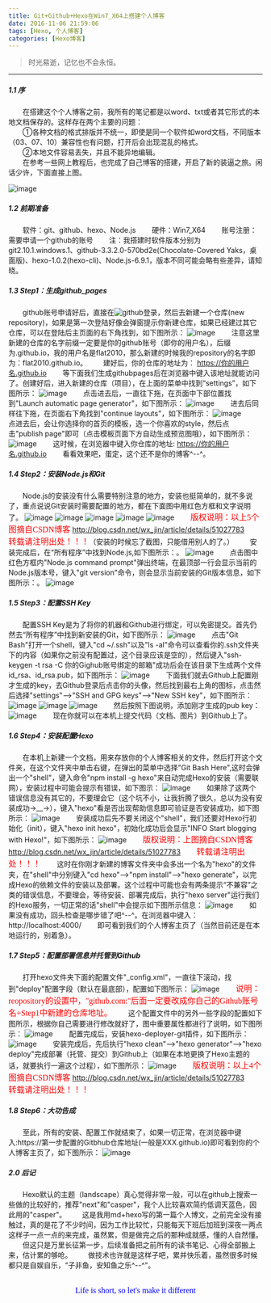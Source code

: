 ```yaml
---
title: Git+Github+Hexo在Win7_X64上搭建个人博客
date: 2016-11-06 21:59:06
tags: [Hexo, 个人博客]
categories: [Hexo博客]
---
```

> 时光易逝，记忆也不会永恒。

***


##### 1.1 序
&emsp;&emsp;在搭建这个个人博客之前，我所有的笔记都是以word、txt或者其它形式的本地文档保存的。这样存在两个主要的问题：  
	　　①各种文档的格式排版并不统一，即使是同一个软件如word文档，不同版本（03、07、10）兼容性也有问题，打开后会出现混乱的格式。  
	　　②本地文件容易丢失，并且不能异地编辑。  
&emsp;&emsp;在参考一些网上教程后，也完成了自己博客的搭建，开启了新的装逼之旅。闲话少许，下面直接上图。
	  
![image](git-github-hexo在Win7-X64上搭建个人博客/个人博客github主页.PNG)
<!-- more -->

##### 1.2 前期准备
&emsp;&emsp;软件：git、github、hexo、Node.js
&emsp;&emsp;硬件：Win7_X64
&emsp;&emsp;账号注册：需要申请一个github的账号
&emsp;&emsp;注：我搭建时软件版本分别为git2.10.1.windows.1、github-3.3.2.0-570bd2e(Chocolate-Covered Yaks，桌面版)、hexo-1.0.2(hexo-cli)、Node.js-6.9.1，版本不同可能会略有些差异，请知晓。
	
##### 1.3 Step1：生成github_pages
&emsp;&emsp;github账号申请好后，直接在![github](https://github.com)登录，然后去新建一个仓库(new repository)，如果是第一次登陆好像会弹窗提示你新建仓库，如果已经建过其它仓库，可以在登陆后主页面的右下角找到，如下图所示：
![image](git-github-hexo在Win7-X64上搭建个人博客/github_create_new_repository.PNG)
    　　注意这里新建的仓库的名字前缀一定要是你的github账号（即你的用户名），后缀为.github.io，我的用户名是flat2010，那么新建的时候我的repository的名字即为：flat2010.github.io。
    　　建好后，你的仓库的地址为：
https://你的用户名.github.io
    　　等下面我们生成githubpages后在浏览器中键入该地址就能访问了。创建好后，进入新建的仓库（项目），在上面的菜单中找到“settings”，如下图所示：
![image](git-github-hexo在Win7-X64上搭建个人博客/github_repository_settings.PNG)
    　　点击进去后，一直往下拖，在页面中下部位置找到"Launch automatic page generator"，如下图所示：
![image](git-github-hexo在Win7-X64上搭建个人博客/github_page_generator.PNG)
    　　进去后同样往下拖，在页面右下角找到"continue layouts"，如下图所示：
![image](git-github-hexo在Win7-X64上搭建个人博客/github_continue_layouts.PNG)
    　　点进去后，会让你选择你的首页的模板，选一个你喜欢的style，然后点击"publish page"即可（点击模板页面下方自动生成预览图哦），如下图所示：
![image](git-github-hexo在Win7-X64上搭建个人博客/github_publish_page.PNG)
    　　这时候，在浏览器中键入你仓库的地址:
https://你的用户名.github.io
    　　看看效果吧，蛋定，这个还不是你的博客^--^。
	
##### 1.4 Step2：安装Node.js和Git
&emsp;&emsp;Node.js的安装没有什么需要特别注意的地方，安装也挺简单的，就不多说了，重点说说Git安装时需要配置的地方，都在下面图中用红色方框和文字说明了。
![image](git-github-hexo在Win7-X64上搭建个人博客/git_setup1.PNG)
![image](git-github-hexo在Win7-X64上搭建个人博客/git_setup2.PNG)
![image](git-github-hexo在Win7-X64上搭建个人博客/git_setup3.PNG)
![image](git-github-hexo在Win7-X64上搭建个人博客/git_setup4.PNG)
![image](git-github-hexo在Win7-X64上搭建个人博客/git_setup5.PNG)
    　　<font color=#FF0000 face="微软雅黑" size=3>版权说明：以上5个图摘自CSDN博客</font>
http://blog.csdn.net/wx_jin/article/details/51027783
    　　<font color=#FF0000 face="微软雅黑" size=3>转载请注明出处！！！</font>（安装的时候忘了截图，只能借用别人的了。）
    　　安装完成后，在“所有程序”中找到Node.js,如下图所示：。
![image](git-github-hexo在Win7-X64上搭建个人博客/program_node.js.png)
    　　点击图中红色方框内"Node.js command prompt"弹出终端，在最顶部一行会显示当前的Node.js版本号，键入"git version"命令，则会显示当前安装的Git版本信息，如下图所示：。
![image](git-github-hexo在Win7-X64上搭建个人博客/nodejs&&git_version.PNG)


##### 1.5 Step3：配置SSH Key
&emsp;&emsp;配置SSH Key是为了将你的机器和Github进行绑定，可以免密提交。首先仍然去“所有程序”中找到新安装的Git，如下图所示：
![image](git-github-hexo在Win7-X64上搭建个人博客/program_gitbash.png)
    　　点击"Git Bash"打开一个shell，键入"cd ~/.ssh"以及"ls -al"命令可以查看你的.ssh文件夹下的内容（如果你之前没有配置过，这个目录应该是空的），然后键入"ssh-keygen -t rsa -C 你的Gighub账号绑定的邮箱"成功后会在该目录下生成两个文件id_rsa、id_rsa.pub，如下图所示：
![image](git-github-hexo在Win7-X64上搭建个人博客/generate_sshkey.png)
    　　下面我们就去Github上配置刚才生成的key，去Github登录后点击你的头像，然后找到最右上角的图标，点击然后选择"settings"-->"SSH and GPG keys"-->"New SSH key"，如下图所示：
![image](git-github-hexo在Win7-X64上搭建个人博客/config_github_sshkey1.png)
![image](git-github-hexo在Win7-X64上搭建个人博客/config_github_sshkey2.png)
![image](git-github-hexo在Win7-X64上搭建个人博客/config_github_sshkey3.png)
    　　然后按照下图说明，添加刚才生成的pub key：
![image](git-github-hexo在Win7-X64上搭建个人博客/config_github_sshkey4.png)
    　　现在你就可以在本机上提交代码（文档、图片）到Github上了。


##### 1.6 Step4：安装配置Hexo
&emsp;&emsp;在本机上新建一个文档，用来存放你的个人博客相关的文件，然后打开这个文件夹，在这个文件夹中单击右键，在弹出的菜单中选择"Git Bash Here",这时会弹出一个"shell"，键入命令"npm install -g hexo"来自动完成Hexo的安装（需要联网），安装过程中可能会提示有错误，如下图示：
![image](git-github-hexo在Win7-X64上搭建个人博客/hexo_install_error.png)
    　　如果除了这两个错误信息没有其它的，不要理会它（这个坑不小，让我折腾了很久，总以为没有安装成功->__->），键入"hexo"看是否出现帮助信息即可验证是否安装成功，如下图所示：
![image](git-github-hexo在Win7-X64上搭建个人博客/hexo_installed.png)
    　　安装成功后先不要关闭这个"shell"，我们还要对Hexo行初始化（init），键入"hexo init hexo"，初始化成功后会显示"INFO Start blogging with Hexo!"，如下图所示：
![image](git-github-hexo在Win7-X64上搭建个人博客/hexo_init.PNG)
    　　<font color=#FF0000 face="微软雅黑" size=3>版权说明：上图摘自CSDN博客</font>
http://blog.csdn.net/wx_jin/article/details/51027783
    　　<font color=#FF0000 face="微软雅黑" size=3>转载请注明出处！！！</font>
    　　这时在你刚才新建的博客文件夹中会多出一个名为"hexo"的文件夹，在"shell"中分别键入"cd hexo"-->"npm install"-->"hexo generate"，以完成Hexo的依赖文件的安装以及部署。这个过程中可能也会有两条提示“不兼容”之类的错误信息，不要理会，等待安装、部署完成后，执行"hexo server"运行我们的Hexo服务，一切正常的话"shell"中会提示如下图所示信息：
![image](git-github-hexo在Win7-X64上搭建个人博客/hexo_server.png)
    　　如果没有成功，回头检查是哪步错了吧^--^。在浏览器中键入：
http://localhost:4000/
    　　即可看到我们的个人博客主页了（当然目前还是在本地运行的，别着急）。


##### 1.7 Step5：配置部署信息并托管到Github
&emsp;&emsp;打开hexo文件夹下面的配置文件"_config.xml"，一直往下滚动，找到"deploy"配置字段（默认在最底部），配置如下图所示：
![image](git-github-hexo在Win7-X64上搭建个人博客/hexo_config1.png)
    　　<font color=#FF0000 face="微软雅黑" size=3>说明：reopository的设置中，"github.com:"后面一定要改成你自己的Github账号名+Step1中新建的仓库地址。</font>
    　　这个配置文件中的另外一些字段的配置如下图所示，根据你自己需要进行修改就好了，图中重要属性都进行了说明，如下图所示：
![image](git-github-hexo在Win7-X64上搭建个人博客/hexo_config2.png)
    　　配置完成后，安装hexo-deployer-git插件，如下图所示：
![image](git-github-hexo在Win7-X64上搭建个人博客/hexo_deployer_git.png)
    　　安装完成后，先后执行"hexo clean"-->"hexo generator"-->"hexo deploy"完成部署（托管、提交）到Github上（如果在本地更换了Hexo主题的话，就要执行一遍这个过程），如下图所示：
![image](git-github-hexo在Win7-X64上搭建个人博客/hexo_deployed_github.png)
    　　<font color=#FF0000 face="微软雅黑" size=3>版权说明：以上4个图摘自CSDN博客</font>
http://blog.csdn.net/wx_jin/article/details/51027783
    　　<font color=#FF0000 face="微软雅黑" size=3>转载请注明出处！！！</font>

##### 1.8 Step6：大功告成
&emsp;&emsp;至此，所有的安装、配置工作就结束了，如果一切正常，在浏览器中键入:https://第一步配置的Gitbhub仓库地址(一般是XXX.github.io)即可看到你的个人博客主页了，如下图所示：
![image](git-github-hexo在Win7-X64上搭建个人博客/github_personal_homepage.png)

##### 2.0 后记
&emsp;&emsp;Hexo默认的主题（landscape）真心觉得非常一般，可以在github上搜索一些做的比较好的，推荐"next"和"casper"，我个人比较喜欢简约低调天蓝色，因此用的"casper"。
&emsp;&emsp;这是我用md+hexo写的第一篇个人博文，之前完全没有接触过，真的是花了不少时间，因为工作比较忙，只能每天下班后加班到深夜一两点这样子一点一点的来完成，虽然累，但是做完之后的那种成就感，懂的人自然懂。
&emsp;&emsp;但这只是万里长征第一步，后续准备把之前所有的读书笔记、心得全部搬上来，估计累的够呛。
&emsp;&emsp;做技术也许就是这样子吧，累并快乐着，虽然很多时候都只是自娱自乐，“子非鱼，安知鱼之乐^--^"。

<div style="text-align:center"><font color=#0000FF face="微软雅黑" size=3></br>Life is short, so let's make it different</font></div>